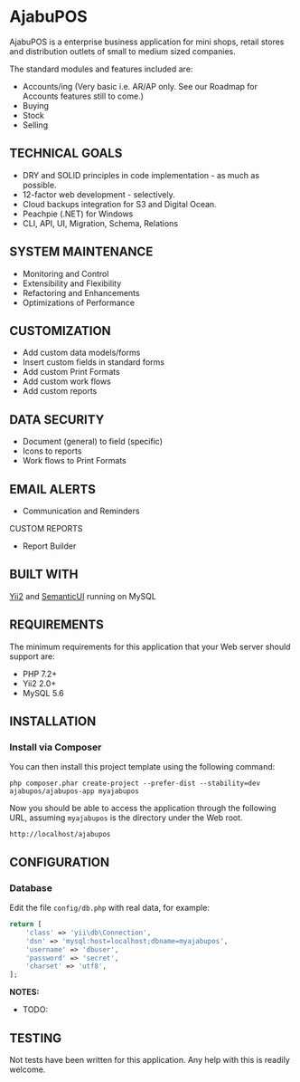 AjabuPOS
=======

AjabuPOS is a enterprise business application for mini shops, retail stores and distribution outlets of small to medium sized companies.

The standard modules and features included are:

- Accounts/ing (Very basic i.e. AR/AP only. See our Roadmap for Accounts features still to come.)
- Buying
- Stock
- Selling

TECHNICAL GOALS
---------------

- DRY and SOLID principles in code implementation - as much as possible.
- 12-factor web development - selectively.
- Cloud backups integration for S3 and Digital Ocean.
- Peachpie (.NET) for Windows
- CLI, API, UI, Migration, Schema, Relations

SYSTEM MAINTENANCE
------------------

- Monitoring and Control
- Extensibility and Flexibility
- Refactoring and Enhancements
- Optimizations of Performance

CUSTOMIZATION
-------------

- Add custom data models/forms
- Insert custom fields in standard forms
- Add custom Print Formats
- Add custom work flows
- Add custom reports

DATA SECURITY
-------------

- Document (general) to field (specific)
- Icons to reports
- Work flows to Print Formats

EMAIL ALERTS
------------

- Communication and Reminders

CUSTOM REPORTS

- Report Builder

BUILT WITH
----------
[Yii2](https://yiiframework.com) and [SemanticUI](https://semantic-ui.com) running on MySQL

REQUIREMENTS
------------

The minimum requirements for this application that your Web server should support are:

- PHP 7.2+
- Yii2 2.0+
- MySQL 5.6

INSTALLATION
------------

### Install via Composer

You can then install this project template using the following command:

~~~
php composer.phar create-project --prefer-dist --stability=dev ajabupos/ajabupos-app myajabupos
~~~

Now you should be able to access the application through the following URL, assuming `myajabupos` is the directory under the Web root.

~~~
http://localhost/ajabupos
~~~

CONFIGURATION
-------------

### Database

Edit the file `config/db.php` with real data, for example:

```php
return [
    'class' => 'yii\db\Connection',
    'dsn' => 'mysql:host=localhost;dbname=myajabupos',
    'username' => 'dbuser',
    'password' => 'secret',
    'charset' => 'utf8',
];
```

**NOTES:**

- TODO:

TESTING
-------

Not tests have been written for this application. Any help with this is readily welcome.
